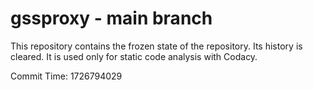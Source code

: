 # gssproxy - main branch

This repository contains the frozen state of the repository.
Its history is cleared. It is used only for static code
analysis with Codacy.

Commit Time: 1726794029